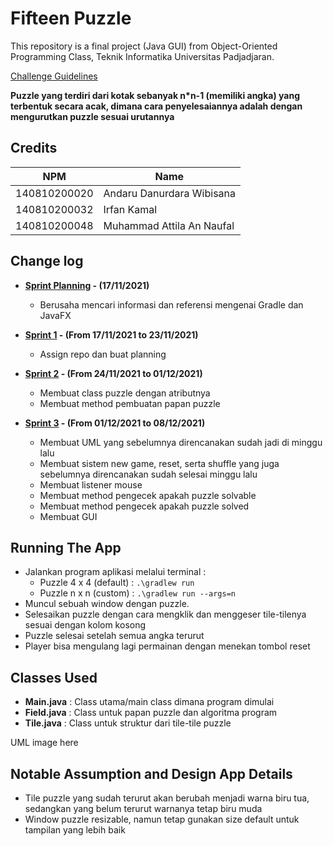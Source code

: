 # Fifteen Puzzle

This repository is a final project (Java GUI) from Object-Oriented Programming Class, Teknik Informatika Universitas Padjadjaran. 

[Challenge Guidelines](challenge-guideline.md)

**Puzzle yang terdiri dari kotak sebanyak n\*n-1 (memiliki angka) yang terbentuk secara acak, dimana cara penyelesaiannya adalah dengan mengurutkan puzzle sesuai urutannya**

## Credits
| NPM           | Name        |
| ------------- |-------------|
| 140810200020  | Andaru Danurdara Wibisana    |
| 140810200032  | Irfan Kamal    |
| 140810200048  | Muhammad Attila An Naufal |

## Change log
- **[Sprint Planning](changelog/sprint-planning.md) - (17/11/2021)** 
   - Berusaha mencari informasi dan referensi mengenai Gradle dan JavaFX

- **[Sprint 1](changelog/sprint-1.md) - (From 17/11/2021 to 23/11/2021)** 
   - Assign repo dan buat planning

- **[Sprint 2](changelog/sprint-2.md) - (From 24/11/2021 to 01/12/2021)** 
   - Membuat class puzzle dengan atributnya
   - Membuat method pembuatan papan puzzle
   
- **[Sprint 3](changelog/sprint-3.md) - (From 01/12/2021 to 08/12/2021)** 
   - Membuat UML yang sebelumnya direncanakan sudah jadi di minggu lalu
   - Membuat sistem new game, reset, serta shuffle yang juga sebelumnya direncanakan sudah selesai minggu lalu
   - Membuat listener mouse
   - Membuat method pengecek apakah puzzle solvable
   - Membuat method pengecek apakah puzzle solved
   - Membuat GUI

## Running The App

- Jalankan program aplikasi melalui terminal :
   - Puzzle 4 x 4 (default) : <code>.\gradlew run</code> 
   - Puzzle n x n (custom) : <code>.\gradlew run --args=n</code> 
- Muncul sebuah window dengan puzzle.
- Selesaikan puzzle dengan cara mengklik dan menggeser tile-tilenya sesuai dengan kolom kosong
- Puzzle selesai setelah semua angka terurut
- Player bisa mengulang lagi permainan dengan menekan tombol reset

## Classes Used

- **Main.java** : Class utama/main class dimana program dimulai
- **Field.java** : Class untuk papan puzzle dan algoritma program
- **Tile.java** : Class untuk struktur dari tile-tile puzzle

UML image here

## Notable Assumption and Design App Details

- Tile puzzle yang sudah terurut akan berubah menjadi warna biru tua, sedangkan yang belum terurut warnanya tetap biru muda
- Window puzzle resizable, namun tetap gunakan size default untuk tampilan yang lebih baik
